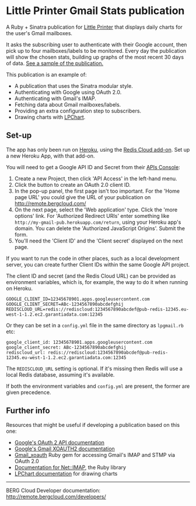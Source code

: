 # Little Printer Gmail Stats publication

A Ruby + Sinatra publication for [Little Printer](http://bergcloud.com/littleprinter) that displays daily charts for the user's Gmail mailboxes.

It asks the subscribing user to authenticate with their Google account, then
pick up to four mailboxes/labels to be monitored. Every day the publication
will show the chosen stats, building up graphs of the most recent 30 days of
data. [See a sample of the publication.](http://remote.bergcloud.com/publications/177)

This publication is an example of:

* A publication that uses the Sinatra modular style.
* Authenticating with Google using OAuth 2.0.
* Authenticating with Gmail's IMAP.
* Fetching data about Gmail mailboxes/labels.
* Providing an extra configuration step to subscribers.
* Drawing charts with [LPChart](https://github.com/bergcloud/lp-chart).


## Set-up

The app has only been run on [Heroku](http://heroku.com/), using the [Redis
Cloud add-on](https://addons.heroku.com/rediscloud). Set up a new Heroku App, with
that add-on.

You will need to get a Google API ID and Secret from their [APIs Console](https://code.google.com/apis/console#access):

1. Create a new Project, then click 'API Access' in the left-hand menu.
2. Click the button to create an OAuth 2.0 client ID.
3. In the pop-up panel, the first page isn't too important. For the 'Home page
   URL' you could give the URL of your publication on
   http://remote.bergcloud.com/
4. On the next page, select the 'Web application' type. Click the 'more
   options' link. For 'Authorized Redirect URIs' enter something like
   `http://my-gmail-pub.herokuapp.com/return`, using your Heroku app's domain.
   You can delete the 'Authorized JavaScript Origins'. Submit the form.
5. You'll need the 'Client ID' and the 'Client secret' displayed on the next
   page. 

If you want to run the code in other places, such as a local development
server, you can create further Client IDs within the same Google API project.

The client ID and secret (and the Redis Cloud URL) can be provided as environment variables, which is, for example, the way to do it when running on Heroku.

    GOOGLE_CLIENT_ID=12345678901.apps.googleusercontent.com
    GOOGLE_CLIENT_SECRET=ABc-1234567890abcdefghij
    REDISCLOUD_URL=redis://rediscloud:1234567890abcdef@pub-redis-12345.eu-west-1-1.2.ec2.garantiadata.com:12345

Or they can be set in a `config.yml` file in the same directory as `lpgmail.rb` etc:

    google_client_id: 12345678901.apps.googleusercontent.com
    google_client_secret: ABc-1234567890abcdefghij
    rediscloud_url: redis://rediscloud:1234567890abcdef@pub-redis-12345.eu-west-1-1.2.ec2.garantiadata.com:12345

The `REDISCLOUD_URL` setting is optional. If it's missing then Redis will use a local Redis database, assuming it's available.

If both the environment variables and `config.yml` are present, the former are given precedence.



## Further info

Resources that might be useful if developing a publication based on this one:

* [Google's OAuth 2 API documentation](https://developers.google.com/accounts/docs/OAuth2)
* [Google's Gmail XOAUTH2 documentation](https://developers.google.com/gmail/xoauth2_protocol)
* [Gmail_xoauth](https://github.com/nfo/gmail_xoauth) Ruby gem for accessing
  Gmail's IMAP and STMP via OAuth 2.0
* [Documentation for Net::IMAP](http://ruby-doc.org/stdlib-2.0/libdoc/net/imap/rdoc/Net/IMAP.html), the Ruby library
* [LPChart documentation](http://bergcloud.github.io/lp-chart/) for drawing
  charts


----

BERG Cloud Developer documentation: http://remote.bergcloud.com/developers/
